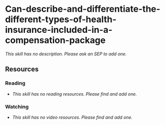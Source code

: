 # Can-describe-and-differentiate-the-different-types-of-health-insurance-included-in-a-compensation-package

_This skill has no description. Please ask an SEP to add one._

## Resources

### Reading

- _This skill has no reading resources. Please find and add one._

### Watching

- _This skill has no video resources. Please find and add one._
